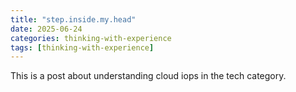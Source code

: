 ```yaml
---
title: "step.inside.my.head"
date: 2025-06-24
categories: thinking-with-experience
tags: [thinking-with-experience]
---
```


This is a post about understanding cloud iops in the tech category.
